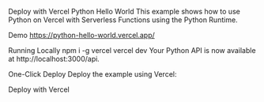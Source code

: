 Deploy with Vercel
Python Hello World
This example shows how to use Python on Vercel with Serverless Functions using the Python Runtime.

Demo
https://python-hello-world.vercel.app/

Running Locally
npm i -g vercel
vercel dev
Your Python API is now available at http://localhost:3000/api.

One-Click Deploy
Deploy the example using Vercel:

Deploy with Vercel